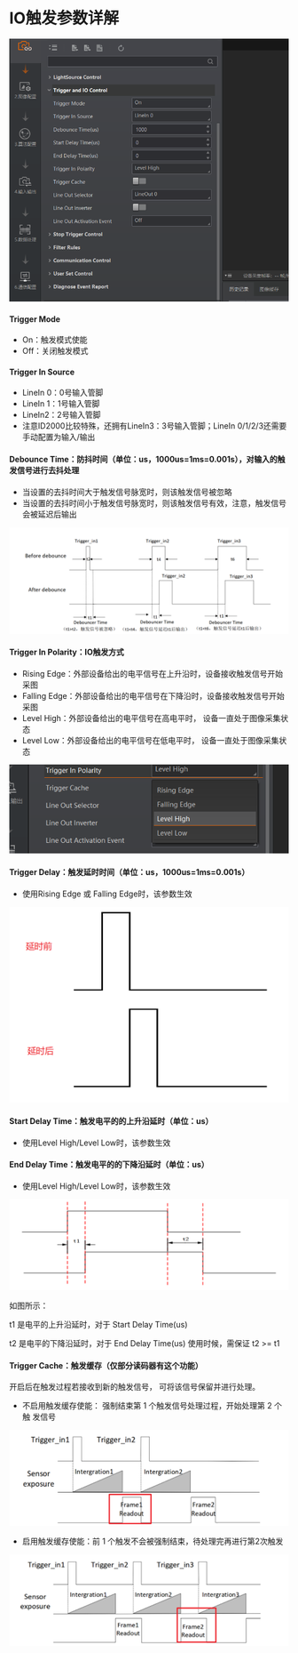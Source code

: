 # IO触发参数详解

![IO触发参数](<../../.gitbook/assets/image (71).png>)

#### Trigger Mode

* On：触发模式使能
* Off：关闭触发模式

#### Trigger In Source

* LineIn 0：0号输入管脚
* LineIn 1：1号输入管脚
* LineIn2：2号输入管脚
* 注意ID2000比较特殊，还拥有LineIn3：3号输入管脚；LineIn 0/1/2/3还需要手动配置为输入/输出

#### Debounce Time：防抖时间（单位：us，1000us=1ms=0.001s），对输入的触发信号进行去抖处理

* 当设置的去抖时间大于触发信号脉宽时，则该触发信号被忽略
* 当设置的去抖时间小于触发信号脉宽时，则该触发信号有效，注意，触发信号会被延迟后输出

![防抖时间原理图](<../../.gitbook/assets/image (72).png>)

#### Trigger In Polarity：IO触发方式

* Rising Edge：外部设备给出的电平信号在上升沿时，设备接收触发信号开始采图
* Falling Edge：外部设备给出的电平信号在下降沿时，设备接收触发信号开始采图
* Level High：外部设备给出的电平信号在高电平时， 设备一直处于图像采集状态
* Level Low：外部设备给出的电平信号在低电平时， 设备一直处于图像采集状态

![](<../../.gitbook/assets/image (73).png>)



#### Trigger Delay：触发延时时间（单位：us，1000us=1ms=0.001s）

* 使用Rising Edge 或 Falling Edge时，该参数生效

![](<../../.gitbook/assets/image (74).png>)

#### Start Delay Time：触发电平的的上升沿延时（单位：us）

* 使用Level High/Level Low时，该参数生效

#### End Delay Time：触发电平的的下降沿延时（单位：us）

* 使用Level High/Level Low时，该参数生效

![](<../../.gitbook/assets/image (75).png>)

如图所示： 

t1 是电平的上升沿延时，对于 Start Delay Time(us)

 t2 是电平的下降沿延时，对于 End Delay Time(us) 使用时候，需保证 t2 >= t1

#### Trigger Cache：触发缓存（仅部分读码器有这个功能）

开启后在触发过程若接收到新的触发信号， 可将该信号保留并进行处理。

* 不启用触发缓存使能： 强制结束第 1 个触发信号处理过程，开始处理第 2 个触 发信号

![第 1 帧被强制结束时序](<../../.gitbook/assets/image (76).png>)

* 启用触发缓存使能：前 1 个触发不会被强制结束，待处理完再进行第2次触发

![](<../../.gitbook/assets/image (77).png>)








